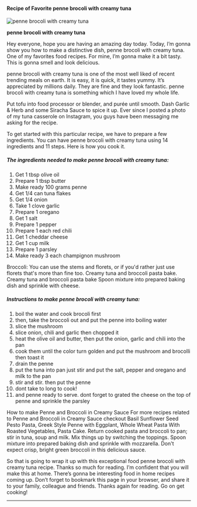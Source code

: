             

#### Recipe of Favorite penne brocoli with creamy tuna

![penne brocoli with creamy tuna](https://img-global.cpcdn.com/recipes/6491678852513792/751x532cq70/penne-brocoli-with-creamy-tuna-recipe-main-photo.jpg)

**penne brocoli with creamy tuna**

Hey everyone, hope you are having an amazing day today. Today, I’m gonna show you how to make a distinctive dish, penne brocoli with creamy tuna. One of my favorites food recipes. For mine, I’m gonna make it a bit tasty. This is gonna smell and look delicious.

penne brocoli with creamy tuna is one of the most well liked of recent trending meals on earth. It is easy, it is quick, it tastes yummy. It’s appreciated by millions daily. They are fine and they look fantastic. penne brocoli with creamy tuna is something which I have loved my whole life.

Put tofu into food processor or blender, and purée until smooth. Dash Garlic & Herb and some Siracha Sauce to spice it up. Ever since I posted a photo of my tuna casserole on Instagram, you guys have been messaging me asking for the recipe.

To get started with this particular recipe, we have to prepare a few ingredients. You can have penne brocoli with creamy tuna using 14 ingredients and 11 steps. Here is how you cook it.

##### The ingredients needed to make penne brocoli with creamy tuna:

1.  Get 1 tbsp olive oil
2.  Prepare 1 tbsp butter
3.  Make ready 100 grams penne
4.  Get 1/4 can tuna flakes
5.  Get 1/4 onion
6.  Take 1 clove garlic
7.  Prepare 1 oregano
8.  Get 1 salt
9.  Prepare 1 pepper
10.  Prepare 1 each red chili
11.  Get 1 cheddar cheese
12.  Get 1 cup milk
13.  Prepare 1 parsley
14.  Make ready 3 each champignon mushroom

Broccoli: You can use the stems and florets, or if you'd rather just use florets that's more than fine too. Creamy tuna and broccoli pasta bake. Creamy tuna and broccoli pasta bake Spoon mixture into prepared baking dish and sprinkle with cheese.

##### Instructions to make penne brocoli with creamy tuna:

1.  boil the water and cook brocoli first
2.  then, take the broccoli out and put the penne into boiling water
3.  slice the mushroom
4.  slice onion, chili and garlic then chopped it
5.  heat the olive oil and butter, then put the onion, garlic and chili into the pan
6.  cook them until the color turn golden and put the mushroom and brocolli then toast it
7.  drain the penne
8.  put the tuna into pan just stir and put the salt, pepper and oregano and milk to the pan
9.  stir and stir. then put the penne
10.  dont take to long to cook!
11.  and penne ready to serve. dont forget to grated the cheese on the top of penne and sprinkle the parsley

How to make Penne and Broccoli in Creamy Sauce For more recipes related to Penne and Broccoli in Creamy Sauce checkout Basil Sunflower Seed Pesto Pasta, Greek Style Penne with Eggplant, Whole Wheat Pasta With Roasted Vegetables, Pasta Cake. Return cooked pasta and broccoli to pan; stir in tuna, soup and milk. Mix things up by switching the toppings. Spoon mixture into prepared baking dish and sprinkle with mozzarella. Don't expect crisp, bright green broccoli in this delicious sauce.

So that is going to wrap it up with this exceptional food penne brocoli with creamy tuna recipe. Thanks so much for reading. I’m confident that you will make this at home. There’s gonna be interesting food in home recipes coming up. Don’t forget to bookmark this page in your browser, and share it to your family, colleague and friends. Thanks again for reading. Go on get cooking!

* * *
